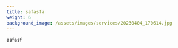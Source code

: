 ```yaml
---
title: safasfa
weight: 6
background_image: /assets/images/services/20230404_170614.jpg
---
```

a﻿sfasf